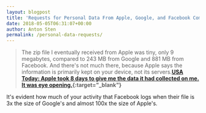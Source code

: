 ```yaml
---
layout: blogpost
title: 'Requests for Personal Data From Apple, Google, and Facebook Compared'
date: 2018-05-05T06:31:07+00:00
author: Anton Sten
permalink: /personal-data-requests/
---
```


>The zip file I eventually received from Apple was tiny, only 9 megabytes, compared to 243 MB from Google and 881 MB from Facebook. And there's not much there, because Apple says the information is primarily kept on your device, not its servers.**[USA Today: Apple took 8 days to give me the data it had collected on me. It was eye opening.](https://www.usatoday.com/story/tech/talkingtech/2018/05/04/asked-apple-everything-had-me-heres-what-got/558362002/){:target="_blank"}**

It's evident how much of your activity that Facebook logs when their file is 3x the size of Google's and almost 100x the size of Apple's. 

